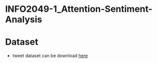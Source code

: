 # INFO2049-1_Attention-Sentiment-Analysis

# Dataset

- tweet dataset can be download [here](http://cs.stanford.edu/people/alecmgo/trainingandtestdata.zip)